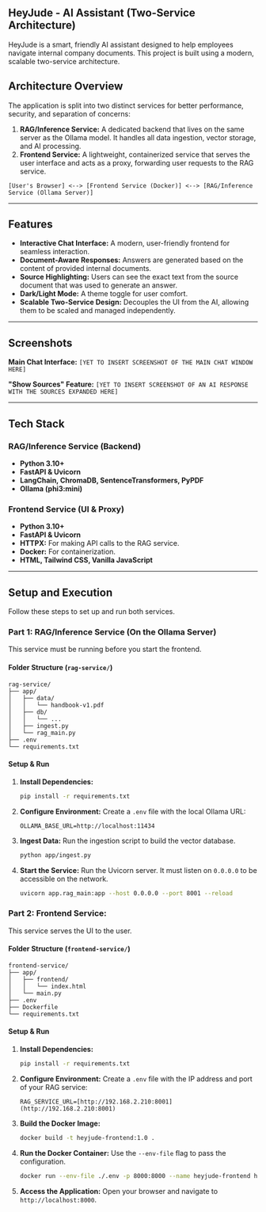 ## HeyJude - AI Assistant (Two-Service Architecture)

HeyJude is a smart, friendly AI assistant designed to help employees navigate internal company documents. This project is built using a modern, scalable two-service architecture.

## Architecture Overview

The application is split into two distinct services for better performance, security, and separation of concerns:

1.  **RAG/Inference Service:** A dedicated backend that lives on the same server as the Ollama model. It handles all data ingestion, vector storage, and AI processing.
2.  **Frontend Service:** A lightweight, containerized service that serves the user interface and acts as a proxy, forwarding user requests to the RAG service.

```
[User's Browser] <--> [Frontend Service (Docker)] <--> [RAG/Inference Service (Ollama Server)]
```

---

## Features

* **Interactive Chat Interface:** A modern, user-friendly frontend for seamless interaction.
* **Document-Aware Responses:** Answers are generated based on the content of provided internal documents.
* **Source Highlighting:** Users can see the exact text from the source document that was used to generate an answer.
* **Dark/Light Mode:** A theme toggle for user comfort.
* **Scalable Two-Service Design:** Decouples the UI from the AI, allowing them to be scaled and managed independently.

---

## Screenshots

**Main Chat Interface:**
`[YET TO INSERT SCREENSHOT OF THE MAIN CHAT WINDOW HERE]`

**"Show Sources" Feature:**
`[YET TO INSERT SCREENSHOT OF AN AI RESPONSE WITH THE SOURCES EXPANDED HERE]`

---

## Tech Stack

### RAG/Inference Service (Backend)
* **Python 3.10+**
* **FastAPI & Uvicorn**
* **LangChain, ChromaDB, SentenceTransformers, PyPDF**
* **Ollama (phi3:mini)**

### Frontend Service (UI & Proxy)
* **Python 3.10+**
* **FastAPI & Uvicorn**
* **HTTPX:** For making API calls to the RAG service.
* **Docker:** For containerization.
* **HTML, Tailwind CSS, Vanilla JavaScript**

---

## Setup and Execution

Follow these steps to set up and run both services.

### Part 1: RAG/Inference Service (On the Ollama Server)

This service must be running before you start the frontend.

#### **Folder Structure (`rag-service/`)**
```
rag-service/
├── app/
│   ├── data/
│   │   └── handbook-v1.pdf
│   ├── db/
│   │   └── ...
│   ├── ingest.py
│   └── rag_main.py
├── .env
└── requirements.txt
```

#### **Setup & Run**
1.  **Install Dependencies:**
    ```bash
    pip install -r requirements.txt
    ```
2.  **Configure Environment:** Create a `.env` file with the local Ollama URL:
    ```
    OLLAMA_BASE_URL=http://localhost:11434
    ```
3.  **Ingest Data:** Run the ingestion script to build the vector database.
    ```bash
    python app/ingest.py
    ```
4.  **Start the Service:** Run the Uvicorn server. It must listen on `0.0.0.0` to be accessible on the network.
    ```bash
    uvicorn app.rag_main:app --host 0.0.0.0 --port 8001 --reload
    ```

### Part 2: Frontend Service:

This service serves the UI to the user.

#### **Folder Structure (`frontend-service/`)**
```
frontend-service/
├── app/
│   ├── frontend/
│   │   └── index.html
│   └── main.py
├── .env
├── Dockerfile
└── requirements.txt
```

#### **Setup & Run**
1.  **Install Dependencies:**
    ```bash
    pip install -r requirements.txt
    ```
2.  **Configure Environment:** Create a `.env` file with the IP address and port of your RAG service:
    ```
    RAG_SERVICE_URL=[http://192.168.2.210:8001](http://192.168.2.210:8001)
    ```
3.  **Build the Docker Image:**
    ```bash
    docker build -t heyjude-frontend:1.0 .
    ```
4.  **Run the Docker Container:** Use the `--env-file` flag to pass the configuration.
    ```bash
    docker run --env-file ./.env -p 8000:8000 --name heyjude-frontend heyjude-frontend:1.0
    ```
5.  **Access the Application:** Open your browser and navigate to `http://localhost:8000`.
